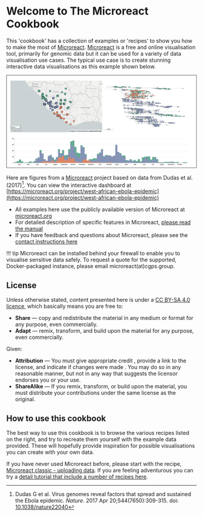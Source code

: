 # Welcome to The Microreact Cookbook

This 'cookbook' has a collection of examples or 'recipes' to show you how to make the most of [Microreact](https://microreact.org/). [Microreact](https://microreact.org/) is a free and online visualisation tool, primarily for genomic data but it can be used for a variety of data visualisation use cases. The typical use case is to create stunning interactive data visualisations as this example shown below. 

![Showcase image](./showcase.png)

Here are figures from a [Microreact](https://microreact.org/) project based on data from Dudas et al. (2017)[^1]. You can view the interactive dashboard at [https://microreact.org/project/west-african-ebola-epidemic](https://microreact.org/project/west-african-ebola-epidemic)


* All examples here use the publicly available version of Microreact at [microreact.org](https://microreact.org/)
* For detailed description of specific features in Microreact, [please read the manual](https://docs.microreact.org/)
* If you have feedback and questions about Microreact, please see the [contact instructions here](https://docs.microreact.org/feedback/contact)

!!! tip 
    Microreact can be installed behind your firewall to enable you to visualise sensitive data safely.
    To request a quote for the supported, Docker-packaged instance, please email microreact(at)cgps.group.

## License

Unless otherwise stated, content presented here is under a [CC BY-SA 4.0 licence](https://creativecommons.org/licenses/by-sa/4.0/), which basically means you are free to:

* **Share** — copy and redistribute the material in any medium or format for any purpose, even commercially.
* **Adapt** — remix, transform, and build upon the material for any purpose, even commercially.

Given:

* **Attribution** — You must give appropriate credit , provide a link to the license, and indicate if changes were made . You may do so in any reasonable manner, but not in any way that suggests the licensor endorses you or your use.
* **ShareAlike** — If you remix, transform, or build upon the material, you must distribute your contributions under the same license as the original.


## How to use this cookbook

The best way to use this cookbook is to browse the various recipes listed on the right, and try to recreate them yourself with the example data provided. These will hopefully provide inspiration for possible visualisations you can create with your own data.

If you have never used Microreact before, please start with the recipe, [Microreact classic - uploading data](./basic-upload.md). If you are feeling adventurous you can try a [detail tutorial that include a number of recipes here](./an-advanced-tutorial/introduction.md).

[^1]: Dudas G et al. Virus genomes reveal factors that spread and sustained the Ebola epidemic. *Nature*. 2017 Apr 20;544(7650):309-315. doi: [10.1038/nature22040](http://dx.doi.org/10.1038/nature22040)

